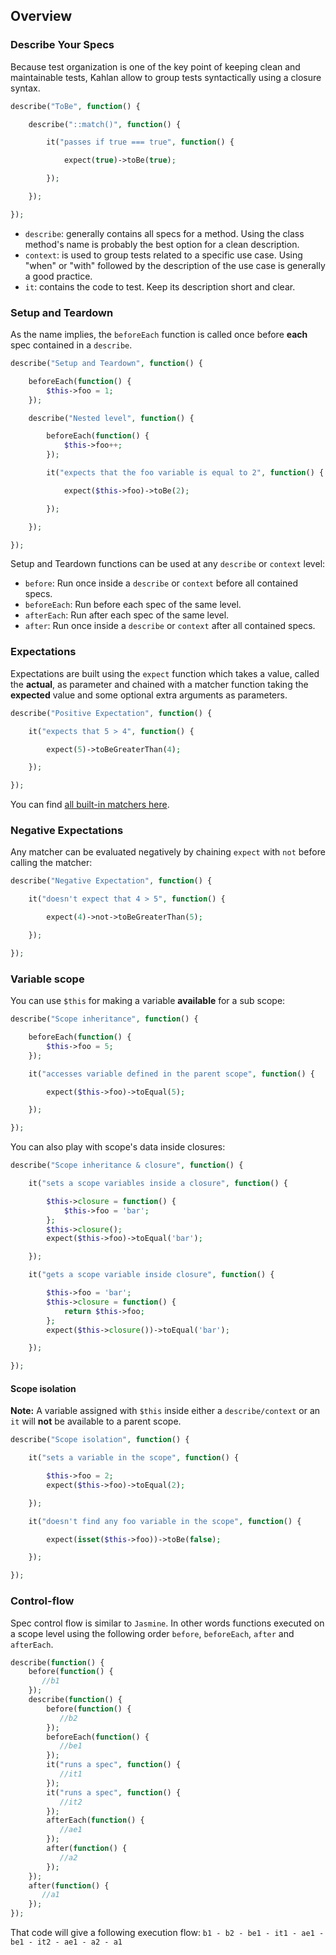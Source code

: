 ## Overview

### Describe Your Specs

Because test organization is one of the key point of keeping clean and maintainable tests, Kahlan allow to group tests syntactically using a closure syntax.

```php
describe("ToBe", function() {

    describe("::match()", function() {

        it("passes if true === true", function() {

            expect(true)->toBe(true);

        });

    });

});
```

* `describe`: generally contains all specs for a method. Using the class method's name is probably the best option for a clean description.
* `context`: is used to group tests related to a specific use case. Using "when" or "with" followed by the description of the use case is generally a good practice.
* `it`: contains the code to test. Keep its description short and clear.

### Setup and Teardown

As the name implies, the `beforeEach` function is called once before **each** spec contained in a `describe`.

```php
describe("Setup and Teardown", function() {

    beforeEach(function() {
        $this->foo = 1;
    });

    describe("Nested level", function() {

        beforeEach(function() {
            $this->foo++;
        });

        it("expects that the foo variable is equal to 2", function() {

            expect($this->foo)->toBe(2);

        });

    });

});
```

Setup and Teardown functions can be used at any `describe` or `context` level:

* `before`: Run once inside a `describe` or `context` before all contained specs.
* `beforeEach`: Run before each spec of the same level.
* `afterEach`: Run after each spec of the same level.
* `after`: Run once inside a `describe` or `context` after all contained specs.

### Expectations

Expectations are built using the `expect` function which takes a value, called the **actual**, as parameter and chained with a matcher function taking the **expected** value and some optional extra arguments as parameters.

```php
describe("Positive Expectation", function() {

    it("expects that 5 > 4", function() {

        expect(5)->toBeGreaterThan(4);

    });

});
```

You can find [all built-in matchers here](matchers.md).

### Negative Expectations

Any matcher can be evaluated negatively by chaining `expect` with `not` before calling the matcher:

```php
describe("Negative Expectation", function() {

    it("doesn't expect that 4 > 5", function() {

        expect(4)->not->toBeGreaterThan(5);

    });

});
```

### Variable scope

You can use `$this` for making a variable **available** for a sub scope:

```php
describe("Scope inheritance", function() {

    beforeEach(function() {
        $this->foo = 5;
    });

    it("accesses variable defined in the parent scope", function() {

        expect($this->foo)->toEqual(5);

    });

});
```

You can also play with scope's data inside closures:

```php
describe("Scope inheritance & closure", function() {

    it("sets a scope variables inside a closure", function() {

        $this->closure = function() {
            $this->foo = 'bar';
        };
        $this->closure();
        expect($this->foo)->toEqual('bar');

    });

    it("gets a scope variable inside closure", function() {

        $this->foo = 'bar';
        $this->closure = function() {
            return $this->foo;
        };
        expect($this->closure())->toEqual('bar');

    });

});
```

#### Scope isolation

**Note:** A variable assigned with `$this` inside either a `describe/context` or an `it` will **not** be available to a parent scope.

```php
describe("Scope isolation", function() {

    it("sets a variable in the scope", function() {

        $this->foo = 2;
        expect($this->foo)->toEqual(2);

    });

    it("doesn't find any foo variable in the scope", function() {

        expect(isset($this->foo))->toBe(false);

    });

});
```

### Control-flow

Spec control flow is similar to `Jasmine`. In other words functions executed on a scope level using the following order `before`, `beforeEach`, `after` and `afterEach`.

```php
describe(function() {
    before(function() {
       //b1
    });
    describe(function() {
        before(function() {
           //b2
        });
        beforeEach(function() {
           //be1
        });
        it("runs a spec", function() {
           //it1
        });
        it("runs a spec", function() {
           //it2
        });
        afterEach(function() {
           //ae1
        });
        after(function() {
           //a2
        });
    });
    after(function() {
       //a1
    });
});
```

That code will give a following execution flow: `b1 - b2 - be1 - it1 - ae1 - be1 - it2 - ae1 - a2 - a1`
